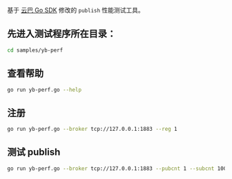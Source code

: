 基于 [云巴 Go SDK](https://github.com/yunba/mqtt.go) 修改的 `publish` 性能测试工具。

## 先进入测试程序所在目录：
```bash
cd samples/yb-perf
```

## 查看帮助
```bash
go run yb-perf.go --help
```

## 注册
```bash
go run yb-perf.go --broker tcp://127.0.0.1:1883 --reg 1
```

## 测试 publish
```bash
go run yb-perf.go --broker tcp://127.0.0.1:1883 --pubcnt 1 --subcnt 100
```
